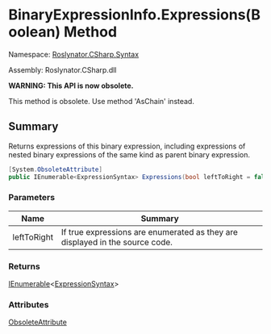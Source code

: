 # BinaryExpressionInfo\.Expressions\(Boolean\) Method

Namespace: [Roslynator.CSharp.Syntax](../../README.md)

Assembly: Roslynator\.CSharp\.dll

**WARNING: This API is now obsolete\.**

This method is obsolete\. Use method 'AsChain' instead\.

## Summary

Returns expressions of this binary expression, including expressions of nested binary expressions of the same kind as parent binary expression\.

```csharp
[System.ObsoleteAttribute]
public IEnumerable<ExpressionSyntax> Expressions(bool leftToRight = false)
```

### Parameters

| Name | Summary |
| ---- | ------- |
| leftToRight | If true expressions are enumerated as they are displayed in the source code\. |

### Returns

[IEnumerable](https://docs.microsoft.com/en-us/dotnet/api/system.collections.generic.ienumerable-1)\<[ExpressionSyntax](https://docs.microsoft.com/en-us/dotnet/api/microsoft.codeanalysis.csharp.syntax.expressionsyntax)>

### Attributes

[ObsoleteAttribute](https://docs.microsoft.com/en-us/dotnet/api/system.obsoleteattribute)
